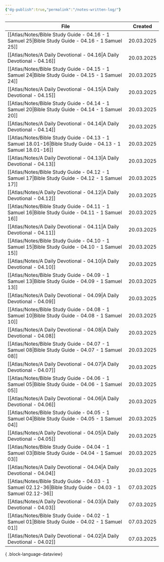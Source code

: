 ```yaml
---
{"dg-publish":true,"permalink":"/notes-written-log/"}
---
```


| File                                                                                                            | Created    |
| --------------------------------------------------------------------------------------------------------------- | ---------- |
| [[Atlas/Notes/Bible Study Guide - 04.16 - 1 Samuel 25\|Bible Study Guide - 04.16 - 1 Samuel 25]]             | 20.03.2025 |
| [[Atlas/Notes/A Daily Devotional - 04.16\|A Daily Devotional - 04.16]]                                       | 20.03.2025 |
| [[Atlas/Notes/Bible Study Guide - 04.15 - 1 Samuel 24\|Bible Study Guide - 04.15 - 1 Samuel 24]]             | 20.03.2025 |
| [[Atlas/Notes/A Daily Devotional - 04.15\|A Daily Devotional - 04.15]]                                       | 20.03.2025 |
| [[Atlas/Notes/Bible Study Guide - 04.14 - 1 Samuel 20\|Bible Study Guide - 04.14 - 1 Samuel 20]]             | 20.03.2025 |
| [[Atlas/Notes/A Daily Devotional - 04.14\|A Daily Devotional - 04.14]]                                       | 20.03.2025 |
| [[Atlas/Notes/Bible Study Guide - 04.13 - 1 Samuel 18.01-16\|Bible Study Guide - 04.13 - 1 Samuel 18.01-16]] | 20.03.2025 |
| [[Atlas/Notes/A Daily Devotional - 04.13\|A Daily Devotional - 04.13]]                                       | 20.03.2025 |
| [[Atlas/Notes/Bible Study Guide - 04.12 - 1 Samuel 17\|Bible Study Guide - 04.12 - 1 Samuel 17]]             | 20.03.2025 |
| [[Atlas/Notes/A Daily Devotional - 04.12\|A Daily Devotional - 04.12]]                                       | 20.03.2025 |
| [[Atlas/Notes/Bible Study Guide - 04.11 - 1 Samuel 16\|Bible Study Guide - 04.11 - 1 Samuel 16]]             | 20.03.2025 |
| [[Atlas/Notes/A Daily Devotional - 04.11\|A Daily Devotional - 04.11]]                                       | 20.03.2025 |
| [[Atlas/Notes/Bible Study Guide - 04.10 - 1 Samuel 15\|Bible Study Guide - 04.10 - 1 Samuel 15]]             | 20.03.2025 |
| [[Atlas/Notes/A Daily Devotional - 04.10\|A Daily Devotional - 04.10]]                                       | 20.03.2025 |
| [[Atlas/Notes/Bible Study Guide - 04.09 - 1 Samuel 13\|Bible Study Guide - 04.09 - 1 Samuel 13]]             | 20.03.2025 |
| [[Atlas/Notes/A Daily Devotional - 04.09\|A Daily Devotional - 04.09]]                                       | 20.03.2025 |
| [[Atlas/Notes/Bible Study Guide - 04.08 - 1 Samuel 10\|Bible Study Guide - 04.08 - 1 Samuel 10]]             | 20.03.2025 |
| [[Atlas/Notes/A Daily Devotional - 04.08\|A Daily Devotional - 04.08]]                                       | 20.03.2025 |
| [[Atlas/Notes/Bible Study Guide - 04.07 - 1 Samuel 08\|Bible Study Guide - 04.07 - 1 Samuel 08]]             | 20.03.2025 |
| [[Atlas/Notes/A Daily Devotional - 04.07\|A Daily Devotional - 04.07]]                                       | 20.03.2025 |
| [[Atlas/Notes/Bible Study Guide - 04.06 - 1 Samuel 05\|Bible Study Guide - 04.06 - 1 Samuel 05]]             | 20.03.2025 |
| [[Atlas/Notes/A Daily Devotional - 04.06\|A Daily Devotional - 04.06]]                                       | 20.03.2025 |
| [[Atlas/Notes/Bible Study Guide - 04.05 - 1 Samuel 04\|Bible Study Guide - 04.05 - 1 Samuel 04]]             | 20.03.2025 |
| [[Atlas/Notes/A Daily Devotional - 04.05\|A Daily Devotional - 04.05]]                                       | 20.03.2025 |
| [[Atlas/Notes/Bible Study Guide - 04.04 - 1 Samuel 03\|Bible Study Guide - 04.04 - 1 Samuel 03]]             | 20.03.2025 |
| [[Atlas/Notes/A Daily Devotional - 04.04\|A Daily Devotional - 04.04]]                                       | 20.03.2025 |
| [[Atlas/Notes/Bible Study Guide - 04.03 - 1 Samuel 02.12-36\|Bible Study Guide - 04.03 - 1 Samuel 02.12-36]] | 07.03.2025 |
| [[Atlas/Notes/A Daily Devotional - 04.03\|A Daily Devotional - 04.03]]                                       | 07.03.2025 |
| [[Atlas/Notes/Bible Study Guide - 04.02 - 1 Samuel 01\|Bible Study Guide - 04.02 - 1 Samuel 01]]             | 07.03.2025 |
| [[Atlas/Notes/A Daily Devotional - 04.02\|A Daily Devotional - 04.02]]                                       | 07.03.2025 |

{ .block-language-dataview}

